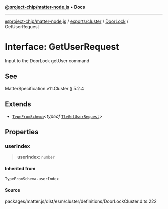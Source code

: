 [**@project-chip/matter-node.js**](../../../../../README.md) • **Docs**

***

[@project-chip/matter-node.js](../../../../../modules.md) / [exports/cluster](../../../README.md) / [DoorLock](../README.md) / GetUserRequest

# Interface: GetUserRequest

Input to the DoorLock getUser command

## See

MatterSpecification.v11.Cluster § 5.2.4

## Extends

- [`TypeFromSchema`](../../../../tlv/README.md#typefromschemas)\<*typeof* [`TlvGetUserRequest`](../README.md#tlvgetuserrequest)\>

## Properties

### userIndex

> **userIndex**: `number`

#### Inherited from

`TypeFromSchema.userIndex`

#### Source

packages/matter.js/dist/esm/cluster/definitions/DoorLockCluster.d.ts:222

